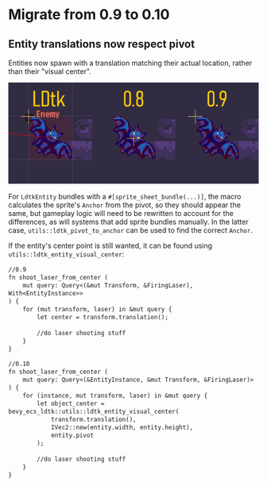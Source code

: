 # Migrate from 0.9 to 0.10

## Entity translations now respect pivot
Entities now spawn with a translation matching their actual location, rather than their "visual center".

![Diagram showing an entity with a dot representing its location in three cases: in the LDtk editor; loaded in version 0.9; and loaded in 0.10. In LDtk, the dot is at the upper-left corner. Loaded in 0.10, the dot is at the same place, but in 0.9, the dot is instead at the entity's center.](images/pivot-0-8-to-0-9.png)

For `LdtkEntity` bundles with a `#[sprite_sheet_bundle(...)]`, the macro calculates the sprite's `Anchor` from the pivot, so they should appear the same,
but gameplay logic will need to be rewritten to account for the differences,
as will systems that add sprite bundles manually. In the latter case,
`utils::ldtk_pivot_to_anchor` can be used to find the correct `Anchor`.

If the entity's center point is still wanted, it can be found using `utils::ldtk_entity_visual_center`:
```rust,ignore
//0.9
fn shoot_laser_from_center (
	mut query: Query<(&mut Transform, &FiringLaser), With<EntityInstance>>
) {
	for (mut transform, laser) in &mut query {
		let center = transform.translation();

		//do laser shooting stuff
	}
}
```
```rust,ignore
//0.10
fn shoot_laser_from_center (
	mut query: Query<(&EntityInstance, &mut Transform, &FiringLaser)>
) {
	for (instance, mut transform, laser) in &mut query {
		let object_center = bevy_ecs_ldtk::utils::ldtk_entity_visual_center(
			transform.translation(),
			IVec2::new(entity.width, entity.height),
			entity.pivot
		);

		//do laser shooting stuff
	}
}
```